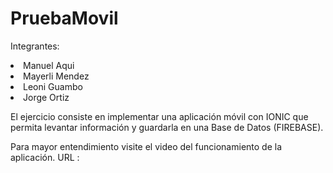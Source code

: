 # PruebaMovil

Integrantes:
<li>Manuel Aqui</li> 
<li>Mayerli Mendez</li> 
<li>Leoni Guambo</li> 
<li>Jorge Ortiz</li> 

El ejercicio consiste en implementar una aplicación móvil con IONIC que permita levantar información y guardarla en una Base de Datos (FIREBASE).

Para mayor entendimiento visite el video del funcionamiento de la aplicación.
URL : 
